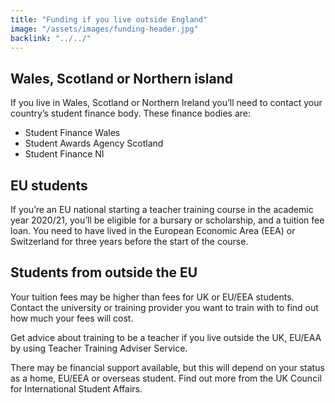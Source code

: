 ```yaml
---
title: "Funding if you live outside England"
image: "/assets/images/funding-header.jpg"
backlink: "../../"
---
```


<div class="content__left">


<h2>Wales, Scotland or Northern island</h2>

<p>If you live in Wales, Scotland or Northern Ireland you’ll need to contact your country’s student finance body. These finance bodies are:</p>

  <ul>
  <li>Student Finance Wales</li>
  <li>Student Awards Agency Scotland</li>
  <li>Student Finance NI</li>
  </ul>

<h2>EU students</h2>

<p>If you’re an EU national starting a teacher training course in the academic year 2020/21, you’ll be eligible for a bursary or scholarship, and a tuition fee loan. You need to have lived in the European Economic Area (EEA) or Switzerland for three years before the start of the course.</p>

<h2>Students from outside the EU</h2>

<p>Your tuition fees may be higher than fees for UK or EU/EEA students. Contact the university or training provider you want to train with to find out how much your fees will cost.</p>

<p>Get advice about training to be a teacher if you live outside the UK, EU/EAA by using Teacher Training Adviser Service.</p>

<p>There may be financial support available, but this will depend on your status as a home, EU/EEA or overseas student. Find out more from the UK Council for International Student Affairs.</p>

</div>

<div class="content__right">
</div>

